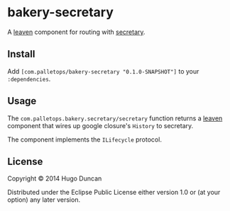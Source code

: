 # bakery-secretary

A [leaven][leaven] component for routing with [secretary][secretary].

## Install

Add `[com.palletops/bakery-secretary "0.1.0-SNAPSHOT"]` to your
`:dependencies`.

## Usage

The `com.palletops.bakery.secretary/secretary`
function returns a [leaven][leaven] component that wires up google closure's `History` to secretary.

The component implements the `ILifecycle` protocol.

## License

Copyright © 2014 Hugo Duncan

Distributed under the Eclipse Public License either version 1.0 or (at
your option) any later version.

[secretary]:https://github.com/gf3/secretary "Secretary"
[leaven]:https://github.com/palletops/leaven "Leaven component library"
